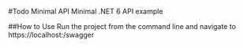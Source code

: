 #Todo Minimal API
Minimal .NET 6 API example 

##How to Use
Run the project from the command line and navigate to https://localhost:<port>/swagger